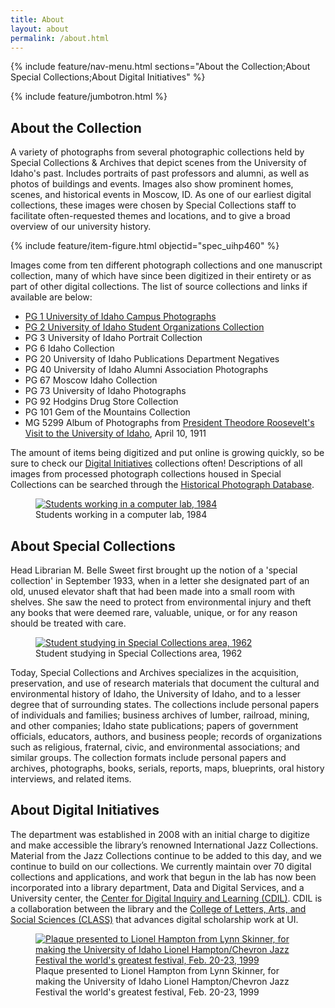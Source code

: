 ```yaml
---
title: About
layout: about
permalink: /about.html
---
```

{% include feature/nav-menu.html sections="About the Collection;About Special Collections;About Digital Initiatives" %} 

{% include feature/jumbotron.html %} 

## About the Collection

A variety of photographs from several photographic collections held by Special Collections & Archives that depict scenes from the University of Idaho's past. Includes portraits of past professors and alumni, as well as photos of buildings and events. Images also show prominent homes, scenes, and historical events in Moscow, ID. As one of our earliest digital collections, these images were chosen by Special Collections staff to facilitate often-requested themes and locations, and to give a broad overview of our university history. 

{% include feature/item-figure.html objectid="spec_uihp460" %}

Images come from ten different photograph collections and one manuscript collection, many of which have since been digitized in their entirety or as part of other digital collections. The list of source collections and links if available are below:

* [PG 1 University of Idaho Campus Photographs](https://www.lib.uidaho.edu/digital/campus/) 
* [PG 2 University of Idaho Student Organizations Collection](https://www.lib.uidaho.edu/digital/pg2/)  
* PG 3 University of Idaho Portrait Collection 
* PG 6 Idaho Collection
* PG 20 University of Idaho Publications Department Negatives
* PG 40 University of Idaho Alumni Association Photographs 
* PG 67 Moscow Idaho Collection 
* PG 73 University of Idaho Photographs 
* PG 92 Hodgins Drug Store Collection 
* PG 101 Gem of the Mountains Collection 
* MG 5299 Album of Photographs from [President Theodore Roosevelt's Visit to the University of Idaho](https://www.lib.uidaho.edu/digital/troosevelt/index.html), April 10, 1911

The amount of items being digitized and put online is growing quickly, so be sure to check our [Digital Initiatives](https://www.lib.uidaho.edu/digital/) collections often! Descriptions of all images from processed photograph collections housed in Special Collections can be searched through the [Historical Photograph Database](https://www.lib.uidaho.edu/special-collections/histphoto/).

<div class="text-center">
<figure class="figure">
<a href="https://digital.lib.uidaho.edu/digital/api/singleitem/image/p17254coll3/668/" target="_blank"><img src="https://digital.lib.uidaho.edu/digital/api/singleitem/image/p17254coll3/668/default.jpg" class="figure-img img-fluid rounded" alt="Students working in a computer lab, 1984"></a>
  <figcaption class="figure-caption">Students working in a computer lab, 1984</figcaption>
  </figure>
</div>

## About Special Collections

Head Librarian M. Belle Sweet first brought up the notion of a 'special collection' in September 1933, when in a letter she designated part of an old, unused elevator shaft that had been made into a small room with shelves. She saw the need to protect from environmental injury and theft any books that were deemed rare, valuable, unique, or for any reason should be treated with care. 

<div class="text-center">
<figure class="figure">
<a href="https://digital.lib.uidaho.edu/digital/api/singleitem/image/pg1/459/" target="_blank"><img src="https://digital.lib.uidaho.edu/digital/api/singleitem/image/pg1/459/default.jpg" class="figure-img img-fluid rounded" alt="Student studying in Special Collections area, 1962"></a>
  <figcaption class="figure-caption">Student studying in Special Collections area, 1962</figcaption>
  </figure>
</div>

Today, Special Collections and Archives specializes in the acquisition, preservation, and use of research materials that document the cultural and environmental history of Idaho, the University of Idaho, and to a lesser degree that of surrounding states. The collections include personal papers of individuals and families; business archives of lumber, railroad, mining, and other companies; Idaho state publications; papers of government officials, educators, authors, and business people; records of organizations such as religious, fraternal, civic, and environmental associations; and similar groups. The collection formats include personal papers and archives, photographs, books, serials, reports, maps, blueprints, oral history interviews, and related items.

## About Digital Initiatives

The department was established in 2008 with an initial charge to digitize and make accessible the library’s renowned International Jazz Collections. Material from the Jazz Collections continue to be added to this day, and we continue to build on our collections. We currently maintain over 70 digital collections and applications, and work that begun in the lab has now been incorporated into a library department, Data and Digital Services, and a University center, the [Center for Digital Inquiry and Learning (CDIL)](https://cdil.lib.uidaho.edu/). CDIL is a collaboration between the library and the [College of Letters, Arts, and Social Sciences (CLASS)](https://www.uidaho.edu/class) that advances digital scholarship work at UI.

<div class="text-center">
<figure class="figure">
<a href="https://digital.lib.uidaho.edu/digital/api/singleitem/image/ijcs/4579/" target="_blank"><img src="https://digital.lib.uidaho.edu/digital/api/singleitem/image/ijcs/4579/default.jpg" class="figure-img img-fluid rounded" alt="Plaque presented to Lionel Hampton from Lynn Skinner, for making the University of Idaho Lionel Hampton/Chevron Jazz Festival the world's greatest festival, Feb. 20-23, 1999"></a>
  <figcaption class="figure-caption">Plaque presented to Lionel Hampton from Lynn Skinner, for making the University of Idaho Lionel Hampton/Chevron Jazz Festival the world's greatest festival, Feb. 20-23, 1999</figcaption>
  </figure>
</div>

